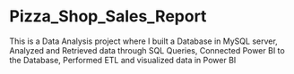 # Pizza_Shop_Sales_Report
This is a Data Analysis project where I built a Database in MySQL server, Analyzed and Retrieved data through SQL Queries, Connected Power BI to the Database, Performed ETL and visualized data in Power BI
